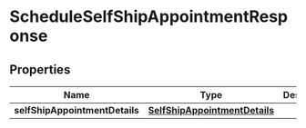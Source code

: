 
# ScheduleSelfShipAppointmentResponse

## Properties
Name | Type | Description | Notes
------------ | ------------- | ------------- | -------------
**selfShipAppointmentDetails** | [**SelfShipAppointmentDetails**](SelfShipAppointmentDetails.md) |  | 



